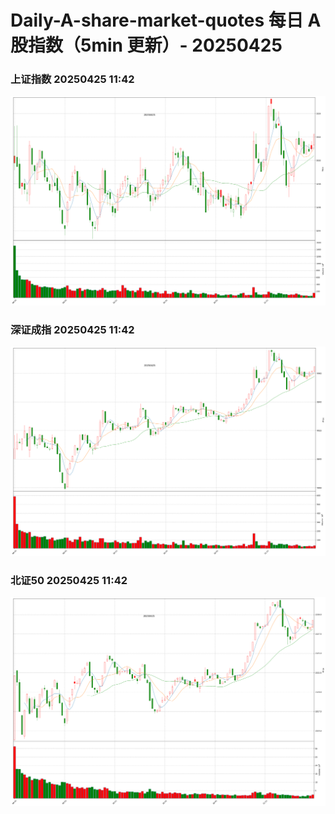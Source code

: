 
# Daily-A-share-market-quotes 每日 A 股指数（5min 更新）- 20250425

### 上证指数 20250425 11:42
![](./fig/2025/4/20250425-sh000001.png)

### 深证成指 20250425 11:42
![](./fig/2025/4/20250425-sz399001.png)

### 北证50 20250425 11:42
![](./fig/2025/4/20250425-bj899050.png)
